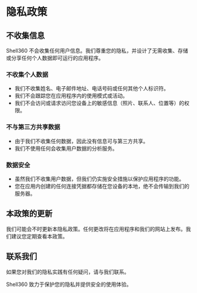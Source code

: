 # 隐私政策

## 不收集信息

Shell360 不会收集任何用户信息。我们尊重您的隐私，并设计了无需收集、存储或分享任何个人数据即可运行的应用程序。

### 不收集个人数据

- 我们不收集姓名、电子邮件地址、电话号码或任何其他个人标识符。
- 我们不会跟踪您在应用程序内的使用模式或活动。
- 我们不会访问或请求访问您设备上的敏感信息（照片、联系人、位置等）的权限。

### 不与第三方共享数据

- 由于我们不收集任何数据，因此没有信息可与第三方共享。
- 我们不使用任何会收集用户数据的分析服务。

### 数据安全

- 虽然我们不收集用户数据，但我们仍实施安全措施以保护应用程序的功能。
- 您在应用内创建的任何连接凭据都存储在您设备的本地，绝不会传输到我们的服务器。

## 本政策的更新

我们可能会不时更新本隐私政策。任何更改将在应用程序和我们的网站上发布。我们建议您定期查看本政策。

## 联系我们

如果您对我们的隐私实践有任何疑问，请与我们联系。

Shell360 致力于保护您的隐私并提供安全的使用体验。
